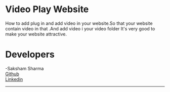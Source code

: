 # Video Play Website
How to add plug in and add video in your website.So that your website contain video in that .And add video i your video folder
It's very good to make your website attractive.

# Developers
-Saksham Sharma<br>
<a href="https://github.com/Sakshamoo17">Github</a>
<br>
<a href="https://www.linkedin.com/in/saksham-sharma-bb576b167/">Linkedin</a>
*************************************************************************************************************************************

